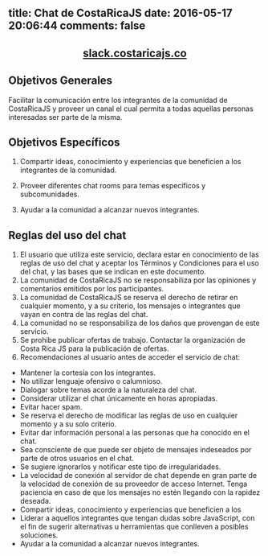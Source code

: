 title: Chat de CostaRicaJS
date: 2016-05-17 20:06:44
comments: false
---

<h2 style="text-align:center;"><a href="http://slack.costaricajs.co" target="_blank">slack.costaricajs.co</a></h2>

## Objetivos Generales
Facilitar la comunicación entre los integrantes de la comunidad de CostaRicaJS y proveer un canal el cual permita a todas aquellas personas interesadas ser parte de la misma.

## Objetivos Específicos
1. Compartir ideas, conocimiento y experiencias que beneficien a los integrantes de la comunidad.

2. Proveer diferentes chat rooms para temas específicos y subcomunidades.

3. Ayudar a la comunidad a alcanzar nuevos integrantes.

## Reglas del uso del chat
1. El usuario que utiliza este servicio, declara estar en conocimiento de las reglas de uso del chat y  aceptar los Términos y Condiciones para el uso del chat, y las bases que se indican en este documento.
2. La comunidad de CostaRicaJS no se responsabiliza por las opiniones y comentarios emitidos por los participantes.
3. La comunidad de CostaRicaJS se reserva el derecho de retirar en cualquier momento, y a su criterio, los mensajes o integrantes que vayan en contra de las reglas del chat.
4. La comunidad no se responsabiliza de los daños que provengan de este servicio.
5. Se prohibe publicar ofertas de trabajo. Contactar la organización de Costa Rica JS para la publicación de ofertas.
6. Recomendaciones al usuario antes de acceder el servicio de chat:
- Mantener la cortesía con los integrantes.
- No utilizar lenguaje ofensivo o calumnioso.
- Dialogar sobre temas acorde a la naturaleza del chat.
- Considerar utilizar el chat únicamente en horas apropiadas.
- Evitar hacer spam.
- Se reserva el derecho de modificar las reglas de uso en cualquier momento y a su solo criterio.
- Evitar dar información personal a las personas que ha conocido en el chat.
- Sea consciente de que puede ser objeto de mensajes indeseados por parte de otros usuarios en el chat.
- Se sugiere ignorarlos y notificar este tipo de irregularidades.
- La velocidad de conexión al servidor de chat depende en gran parte de la velocidad de conexión de su proveedor de acceso Internet. Tenga paciencia en caso de que los mensajes no estén llegando con la rapidez deseada.
- Compartir ideas, conocimiento y experiencias que beneficien a los
- Liderar a aquellos integrantes que tengan dudas sobre JavaScript, con el fin de sugerir alternativas u herramientas que conlleven a posibles soluciones.
- Ayudar a la comunidad a alcanzar nuevos integrantes.
